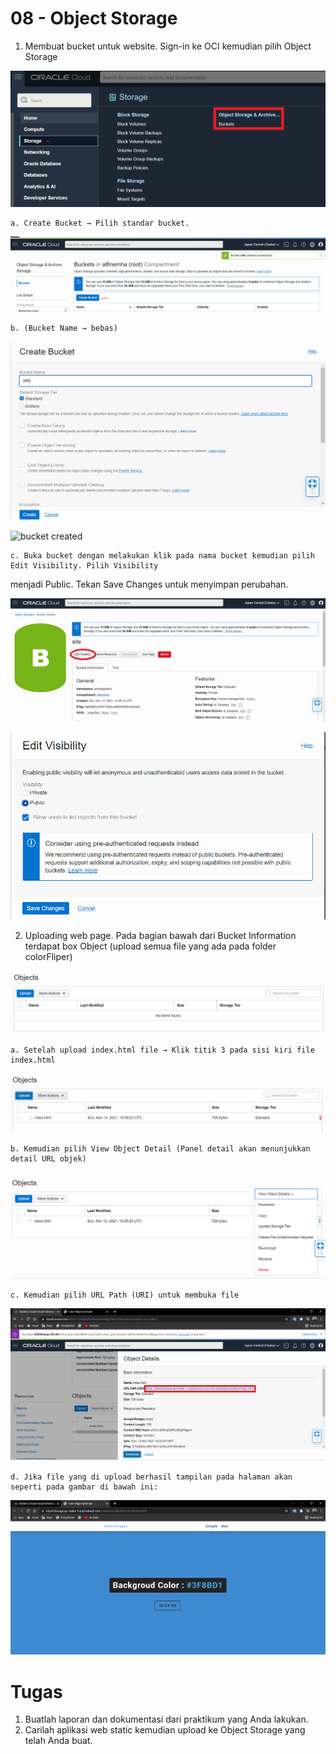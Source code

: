 # 08 - Object Storage

1. Membuat bucket untuk website. Sign-in ke OCI kemudian pilih Object Storage

![object storage](img/choose_object_storage.png)

    a. Create Bucket → Pilih standar bucket.

![bucket](img/bucket.png)

    b. (Bucket Name → bebas)

![create bucket](img/create_bucket.png)

![bucket created](img/bucket_created.png)

    c. Buka bucket dengan melakukan klik pada nama bucket kemudian pilih Edit Visibility. Pilih Visibility 
menjadi Public. Tekan Save Changes untuk menyimpan perubahan.

![edit visibility](img/edit_visibility.png)

![change private to public](img/change_to_public.png)

2. Uploading web page. Pada bagian bawah dari Bucket Information terdapat box Object (upload 
semua file yang ada pada folder colorFliper)

![objects](img/objects.png)

    a. Setelah upload index.html file → Klik titik 3 pada sisi kiri file index.html

![upload index.html](img/upload_index_html.png)

    b. Kemudian pilih View Object Detail (Panel detail akan menunjukkan detail URL objek)

![view object details](img/view_object_details.png)

    c. Kemudian pilih URL Path (URI) untuk membuka file

![choose URL](img/url.png)

    d. Jika file yang di upload berhasil tampilan pada halaman akan seperti pada gambar di bawah ini:

![halaman website](img/website.png)

# Tugas 

1. Buatlah laporan dan dokumentasi dari praktikum yang Anda lakukan.
2. Carilah aplikasi web static kemudian upload ke Object Storage yang telah Anda buat.

